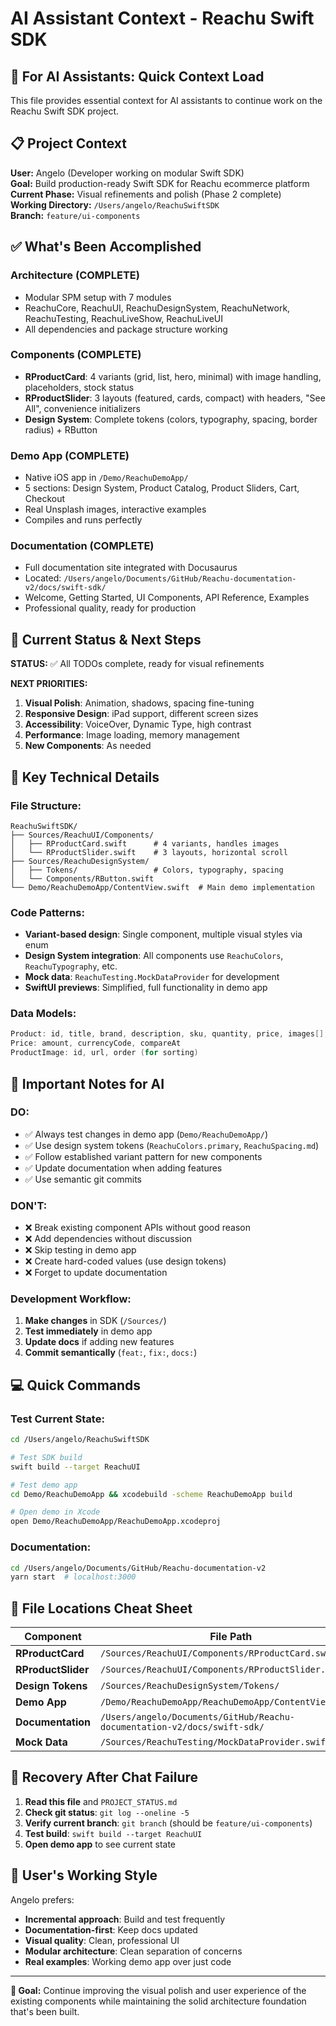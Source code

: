 # AI Assistant Context - Reachu Swift SDK

## 🤖 For AI Assistants: Quick Context Load

This file provides essential context for AI assistants to continue work on the Reachu Swift SDK project.

## 📋 Project Context

**User:** Angelo (Developer working on modular Swift SDK)  
**Goal:** Build production-ready Swift SDK for Reachu ecommerce platform  
**Current Phase:** Visual refinements and polish (Phase 2 complete)  
**Working Directory:** `/Users/angelo/ReachuSwiftSDK`  
**Branch:** `feature/ui-components`  

## ✅ What's Been Accomplished

### **Architecture (COMPLETE)**
- Modular SPM setup with 7 modules
- ReachuCore, ReachuUI, ReachuDesignSystem, ReachuNetwork, ReachuTesting, ReachuLiveShow, ReachuLiveUI
- All dependencies and package structure working

### **Components (COMPLETE)**
- **RProductCard**: 4 variants (grid, list, hero, minimal) with image handling, placeholders, stock status
- **RProductSlider**: 3 layouts (featured, cards, compact) with headers, "See All", convenience initializers
- **Design System**: Complete tokens (colors, typography, spacing, border radius) + RButton

### **Demo App (COMPLETE)**
- Native iOS app in `/Demo/ReachuDemoApp/`
- 5 sections: Design System, Product Catalog, Product Sliders, Cart, Checkout
- Real Unsplash images, interactive examples
- Compiles and runs perfectly

### **Documentation (COMPLETE)**  
- Full documentation site integrated with Docusaurus
- Located: `/Users/angelo/Documents/GitHub/Reachu-documentation-v2/docs/swift-sdk/`
- Welcome, Getting Started, UI Components, API Reference, Examples
- Professional quality, ready for production

## 🎯 Current Status & Next Steps

**STATUS:** ✅ All TODOs complete, ready for visual refinements  

**NEXT PRIORITIES:**
1. **Visual Polish**: Animation, shadows, spacing fine-tuning
2. **Responsive Design**: iPad support, different screen sizes  
3. **Accessibility**: VoiceOver, Dynamic Type, high contrast
4. **Performance**: Image loading, memory management
5. **New Components**: As needed

## 🔧 Key Technical Details

### **File Structure:**
```
ReachuSwiftSDK/
├── Sources/ReachuUI/Components/
│   ├── RProductCard.swift      # 4 variants, handles images
│   └── RProductSlider.swift    # 3 layouts, horizontal scroll
├── Sources/ReachuDesignSystem/
│   ├── Tokens/                 # Colors, typography, spacing
│   └── Components/RButton.swift
└── Demo/ReachuDemoApp/ContentView.swift  # Main demo implementation
```

### **Code Patterns:**
- **Variant-based design**: Single component, multiple visual styles via enum
- **Design System integration**: All components use `ReachuColors`, `ReachuTypography`, etc.
- **Mock data**: `ReachuTesting.MockDataProvider` for development
- **SwiftUI previews**: Simplified, full functionality in demo app

### **Data Models:**
```swift
Product: id, title, brand, description, sku, quantity, price, images[], variants[]
Price: amount, currencyCode, compareAt
ProductImage: id, url, order (for sorting)
```

## 🚨 Important Notes for AI

### **DO:**
- ✅ Always test changes in demo app (`Demo/ReachuDemoApp/`)
- ✅ Use design system tokens (`ReachuColors.primary`, `ReachuSpacing.md`)
- ✅ Follow established variant pattern for new components
- ✅ Update documentation when adding features
- ✅ Use semantic git commits

### **DON'T:**
- ❌ Break existing component APIs without good reason
- ❌ Add dependencies without discussion
- ❌ Skip testing in demo app
- ❌ Create hard-coded values (use design tokens)
- ❌ Forget to update documentation

### **Development Workflow:**
1. **Make changes** in SDK (`/Sources/`)
2. **Test immediately** in demo app
3. **Update docs** if adding new features
4. **Commit semantically** (`feat:`, `fix:`, `docs:`)

## 💻 Quick Commands

### **Test Current State:**
```bash
cd /Users/angelo/ReachuSwiftSDK

# Test SDK build
swift build --target ReachuUI

# Test demo app  
cd Demo/ReachuDemoApp && xcodebuild -scheme ReachuDemoApp build

# Open demo in Xcode
open Demo/ReachuDemoApp/ReachuDemoApp.xcodeproj
```

### **Documentation:**
```bash
cd /Users/angelo/Documents/GitHub/Reachu-documentation-v2
yarn start  # localhost:3000
```

## 📁 File Locations Cheat Sheet

| Component | File Path |
|-----------|-----------|
| **RProductCard** | `/Sources/ReachuUI/Components/RProductCard.swift` |
| **RProductSlider** | `/Sources/ReachuUI/Components/RProductSlider.swift` |
| **Design Tokens** | `/Sources/ReachuDesignSystem/Tokens/` |
| **Demo App** | `/Demo/ReachuDemoApp/ReachuDemoApp/ContentView.swift` |
| **Documentation** | `/Users/angelo/Documents/GitHub/Reachu-documentation-v2/docs/swift-sdk/` |
| **Mock Data** | `/Sources/ReachuTesting/MockDataProvider.swift` |

## 🔄 Recovery After Chat Failure

1. **Read this file** and `PROJECT_STATUS.md`
2. **Check git status**: `git log --oneline -5`
3. **Verify current branch**: `git branch` (should be `feature/ui-components`)
4. **Test build**: `swift build --target ReachuUI`
5. **Open demo app** to see current state

## 🎨 User's Working Style

Angelo prefers:
- **Incremental approach**: Build and test frequently
- **Documentation-first**: Keep docs updated
- **Visual quality**: Clean, professional UI
- **Modular architecture**: Clean separation of concerns
- **Real examples**: Working demo app over just code

---

**🎯 Goal:** Continue improving the visual polish and user experience of the existing components while maintaining the solid architecture foundation that's been built.
